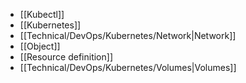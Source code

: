 - [[Kubectl]]
- [[Kubernetes]]
- [[Technical/DevOps/Kubernetes/Network|Network]]
- [[Object]]
- [[Resource definition]]
- [[Technical/DevOps/Kubernetes/Volumes|Volumes]]